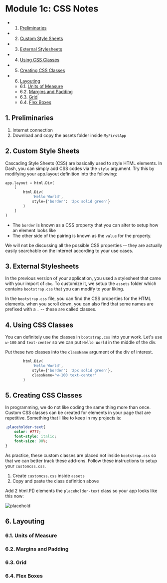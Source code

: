 # Module 1c: CSS Notes
<!-- vscode-markdown-toc -->
* 1. [Preliminaries](#Preliminaries)
* 2. [Custom Style Sheets](#CustomStyleSheets)
* 3. [External Stylesheets](#ExternalStylesheets)
* 4. [Using CSS Classes](#UsingCSSClasses)
* 5. [Creating CSS Classes](#CreatingCSSClasses)
* 6. [Layouting](#Layouting)
	* 6.1. [Units of Measure](#UnitsofMeasure)
	* 6.2. [Margins and Padding](#MarginsandPadding)
	* 6.3. [Grid](#Grid)
	* 6.4. [Flex Boxes](#FlexBoxes)

<!-- vscode-markdown-toc-config
	numbering=true
	autoSave=true
	/vscode-markdown-toc-config -->
<!-- /vscode-markdown-toc -->

##  1. <a name='Preliminaries'></a>Preliminaries

1. Internet connection
2. Download and copy the assets folder inside `MyFirstApp`

##  2. <a name='CustomStyleSheets'></a>Custom Style Sheets

Cascading Style Sheets (CSS) are basically used to style HTML elements. In Dash, you can simply add CSS codes via the `style` argument. Try this by modifying your app.layout definition into the following:
```python
app.layout = html.Div(
    [
        html.Div(
            'Hello World',
            style={'border': '2px solid green'}
        )
    ]
)
```
* The `border` is known as a CSS property that you can alter to setup how an element looks like
* The other side of the pairing is known as the `value` for the property.


We will not be discussing all the possible CSS properties -- they are actually easily searchable on the internet according to your use cases.

##  3. <a name='ExternalStylesheets'></a>External Stylesheets
In the previous version of your application, you used a stylesheet that came with your import of `dbc`. To customize it, we setup the `assets` folder which contains `bootstrap.css` that you can modify to your liking.

In the `bootstrap.css` file, you can find the CSS properties for the HTML elements. when you scroll down, you can also find that some names are prefixed with a `.` -- these are called classes.

##  4. <a name='UsingCSSClasses'></a>Using CSS Classes

You can definitely use the classes in `bootstrap.css` into your work. Let's use `w-100` and `text-center` so we can put `Hello World` in the middle of the div. 

Put these two classes into the `className` argument of the div of interest. 

```python
        html.Div(
            'Hello World',
            style={'border': '2px solid green'},
            className='w-100 text-center'
        )
```

##  5. <a name='CreatingCSSClasses'></a>Creating CSS Classes
In programming, we do not like coding the same thing more than once. Custom CSS classes can be created for elements in your page that are repetitive. Something that I like to keep in my projects is:

```css
.placeholder-text{
    color: #777;
    font-style: italic;
    font-size: 90%;
}
```
As practice, these custom classes are placed not inside `bootstrap.css` so that we can better track these add-ons. Follow these instructions to setup your `customcss.css`.

1. Create `customcss.css` inside `assets`
2. Copy and paste the class definition above

Add 2 html.P() elements the `placeholder-text` class so your app looks like this now:

![placehold](./readme_img/placeholdertext.png0)


##  6. <a name='Layouting'></a>Layouting

###  6.1. <a name='UnitsofMeasure'></a>Units of Measure

###  6.2. <a name='MarginsandPadding'></a>Margins and Padding

###  6.3. <a name='Grid'></a>Grid

###  6.4. <a name='FlexBoxes'></a>Flex Boxes

